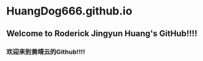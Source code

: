 # HuangDog666.github.io

## Welcome to Roderick Jingyun Huang's GitHub!!!! 

### 欢迎来到黄靖云的Github!!!! 
